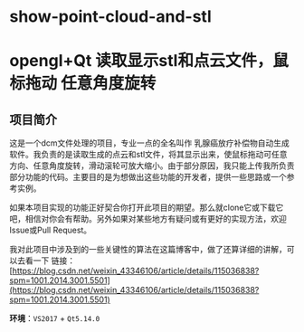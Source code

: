 # show-point-cloud-and-stl
# opengl+Qt 读取显示stl和点云文件，鼠标拖动 任意角度旋转

## 项目简介
 
这是一个dcm文件处理的项目，专业一点的全名叫作 乳腺癌放疗补偿物自动生成软件。我负责的是读取生成的点云和stl文件，将其显示出来，使鼠标拖动可任意方向、任意角度旋转，滑动滚轮可放大缩小。由于部分原因，我只能上传我所负责部分功能的代码。主要目的是为想做出这些功能的开发者，提供一些思路或一个参考实例。

如果本项目实现的功能正好契合你打开此项目的期望。那么就clone它或下载它吧，相信对你会有帮助。另外如果对某些地方有疑问或有更好的实现方法，欢迎Issue或Pull Request。

我对此项目中涉及到的一些关键性的算法在这篇博客中，做了还算详细的讲解，可以去看一下
链接：[https://blog.csdn.net/weixin_43346106/article/details/115036838?spm=1001.2014.3001.5501](https://blog.csdn.net/weixin_43346106/article/details/115036838?spm=1001.2014.3001.5501)

**环境**：`VS2017` + `Qt5.14.0`
